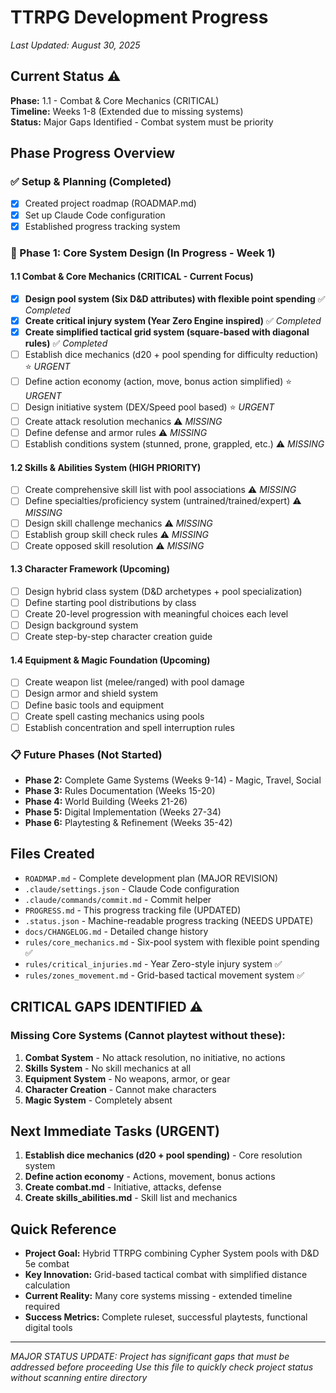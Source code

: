 # TTRPG Development Progress

*Last Updated: August 30, 2025*

## Current Status ⚠️ 
**Phase:** 1.1 - Combat & Core Mechanics (CRITICAL)  
**Timeline:** Weeks 1-8 (Extended due to missing systems)  
**Status:** Major Gaps Identified - Combat system must be priority  

## Phase Progress Overview

### ✅ Setup & Planning (Completed)
- [x] Created project roadmap (ROADMAP.md)
- [x] Set up Claude Code configuration
- [x] Established progress tracking system

### 🔄 Phase 1: Core System Design (In Progress - Week 1)

#### 1.1 Combat & Core Mechanics (CRITICAL - Current Focus)
- [x] **Design pool system (Six D&D attributes) with flexible point spending** ✅ *Completed*
- [x] **Create critical injury system (Year Zero Engine inspired)** ✅ *Completed*
- [x] **Create simplified tactical grid system (square-based with diagonal rules)** ✅ *Completed*
- [ ] Establish dice mechanics (d20 + pool spending for difficulty reduction) ⭐ *URGENT*
- [ ] Define action economy (action, move, bonus action simplified) ⭐ *URGENT*
- [ ] Design initiative system (DEX/Speed pool based) ⭐ *URGENT*
- [ ] Create attack resolution mechanics ⚠️ *MISSING*
- [ ] Define defense and armor rules ⚠️ *MISSING*
- [ ] Establish conditions system (stunned, prone, grappled, etc.) ⚠️ *MISSING*

#### 1.2 Skills & Abilities System (HIGH PRIORITY)
- [ ] Create comprehensive skill list with pool associations ⚠️ *MISSING*
- [ ] Define specialties/proficiency system (untrained/trained/expert) ⚠️ *MISSING*
- [ ] Design skill challenge mechanics ⚠️ *MISSING*
- [ ] Establish group skill check rules ⚠️ *MISSING*
- [ ] Create opposed skill resolution ⚠️ *MISSING*

#### 1.3 Character Framework (Upcoming)
- [ ] Design hybrid class system (D&D archetypes + pool specialization)
- [ ] Define starting pool distributions by class
- [ ] Create 20-level progression with meaningful choices each level
- [ ] Design background system
- [ ] Create step-by-step character creation guide

#### 1.4 Equipment & Magic Foundation (Upcoming)
- [ ] Create weapon list (melee/ranged) with pool damage
- [ ] Design armor and shield system
- [ ] Define basic tools and equipment
- [ ] Create spell casting mechanics using pools
- [ ] Establish concentration and spell interruption rules

### 📋 Future Phases (Not Started)
- **Phase 2:** Complete Game Systems (Weeks 9-14) - Magic, Travel, Social
- **Phase 3:** Rules Documentation (Weeks 15-20)
- **Phase 4:** World Building (Weeks 21-26)
- **Phase 5:** Digital Implementation (Weeks 27-34)
- **Phase 6:** Playtesting & Refinement (Weeks 35-42)

## Files Created
- `ROADMAP.md` - Complete development plan (MAJOR REVISION)
- `.claude/settings.json` - Claude Code configuration
- `.claude/commands/commit.md` - Commit helper
- `PROGRESS.md` - This progress tracking file (UPDATED)
- `.status.json` - Machine-readable progress tracking (NEEDS UPDATE)
- `docs/CHANGELOG.md` - Detailed change history
- `rules/core_mechanics.md` - Six-pool system with flexible point spending ✅
- `rules/critical_injuries.md` - Year Zero-style injury system ✅
- `rules/zones_movement.md` - Grid-based tactical movement system ✅

## CRITICAL GAPS IDENTIFIED ⚠️

### Missing Core Systems (Cannot playtest without these):
1. **Combat System** - No attack resolution, no initiative, no actions
2. **Skills System** - No skill mechanics at all
3. **Equipment System** - No weapons, armor, or gear
4. **Character Creation** - Cannot make characters
5. **Magic System** - Completely absent

## Next Immediate Tasks (URGENT)
1. **Establish dice mechanics (d20 + pool spending)** - Core resolution system
2. **Define action economy** - Actions, movement, bonus actions
3. **Create combat.md** - Initiative, attacks, defense
4. **Create skills_abilities.md** - Skill list and mechanics

## Quick Reference
- **Project Goal:** Hybrid TTRPG combining Cypher System pools with D&D 5e combat
- **Key Innovation:** Grid-based tactical combat with simplified distance calculation
- **Current Reality:** Many core systems missing - extended timeline required
- **Success Metrics:** Complete ruleset, successful playtests, functional digital tools

---
*MAJOR STATUS UPDATE: Project has significant gaps that must be addressed before proceeding*
*Use this file to quickly check project status without scanning entire directory*